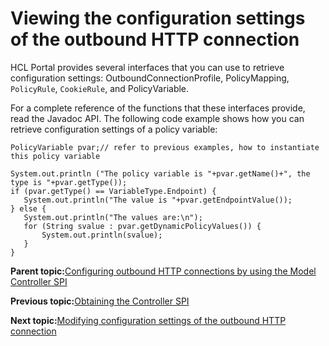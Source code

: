 # Viewing the configuration settings of the outbound HTTP connection 

HCL Portal provides several interfaces that you can use to retrieve configuration settings: OutboundConnectionProfile, PolicyMapping, `PolicyRule`, `CookieRule`, and PolicyVariable.

For a complete reference of the functions that these interfaces provide, read the Javadoc API. The following code example shows how you can retrieve configuration settings of a policy variable:

```
PolicyVariable pvar;// refer to previous examples, how to instantiate this policy variable

System.out.println ("The policy variable is "+pvar.getName()+", the type is "+pvar.getType());
if (pvar.getType() == VariableType.Endpoint) {
   System.out.println("The value is "+pvar.getEndpointValue());
} else {
   System.out.println("The values are:\n");
   for (String svalue : pvar.getDynamicPolicyValues()) {
       System.out.println(svalue);
   }
}
```

**Parent topic:**[Configuring outbound HTTP connections by using the Model Controller SPI ](../dev-portlet/outbhttp_cfg_mcspi.md)

**Previous topic:**[Obtaining the Controller SPI ](../dev-portlet/outbhttp_cfg_mcspi_obtstrlrspi.md)

**Next topic:**[Modifying configuration settings of the outbound HTTP connection ](../dev-portlet/outbhttp_cfg_mcspi_modfcfgsets.md)

